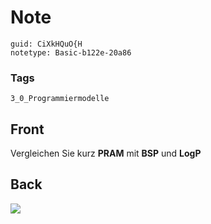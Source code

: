 # Note
```
guid: CiXkHQuO{H
notetype: Basic-b122e-20a86
```

### Tags
```
3_0_Programmiermodelle
```

## Front
Vergleichen Sie kurz <b>PRAM</b> mit <b>BSP</b> und <b>LogP</b>

## Back
<img src="paste-e39ab82b3007e2c80e36ebb8c8b772a50386b7c3.jpg">
